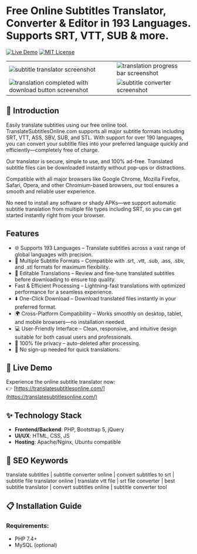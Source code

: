# Free Online Subtitles Translator, Converter & Editor in 193 Languages. Supports SRT, VTT, SUB & more.

[![Live Demo](https://img.shields.io/badge/Demo-Live%20Demo-brightgreen)](https://translatesubtitlesonline.com/)
[![MIT License](https://img.shields.io/github/license/spotdl/spotify-downloader?color=44CC11&style=flat-square)](https://github.com/vijaykrpp/translate-subtitles-online/blob/main/LICENSE)

<table><tr><td> <img src="https://img001.prntscr.com/file/img001/rvMIzxkhSbCcuca7ntPWhw.png" alt="subtitle translator screenshot"></td><td><img src="https://img001.prntscr.com/file/img001/PpF0mtOLT9KDqCT69RVcSA.png" alt="translation progress bar screenshot"></td></tr>
<tr><td> <img src="https://img001.prntscr.com/file/img001/NYOuEiduRUqRgKSu_uLs_w.png" alt="translation completed with download button screenshot"></td><td><img src="https://img001.prntscr.com/file/img001/gFjVkLkyRve38F2vVngtWg.png" alt="subtitle converter screenshot"></td></tr>
</table>

## 🌟 Introduction

Easily translate subtitles using our free online tool. TranslateSubtitlesOnline.com supports all major subtitle formats including SRT, VTT, ASS, SBV, SUB, and STL. With support for over 190 languages, you can convert your subtitle files into your preferred language quickly and efficiently—completely free of charge.

Our translator is secure, simple to use, and 100% ad-free. Translated subtitle files can be downloaded instantly without pop-ups or distractions.

Compatible with all major browsers like Google Chrome, Mozilla Firefox, Safari, Opera, and other Chromium-based browsers, our tool ensures a smooth and reliable user experience.

No need to install any software or shady APKs—we support automatic subtitle translation from multiple file types including SRT, so you can get started instantly right from your browser.

## Features

- 🌐 Supports 193 Languages – Translate subtitles across a vast range of global languages with precision.
- 📁 Multiple Subtitle Formats – Compatible with .srt, .vtt, .sub, .ass, .sbv, and .stl formats for maximum flexibility.
- 📝 Editable Translations – Review and fine-tune translated subtitles before downloading to ensure top quality.
- Fast & Efficient Processing – Lightning-fast translations with optimized performance for a seamless experience.
- ⬇️ One-Click Download – Download translated files instantly in your preferred format.
- 🌍 Cross-Platform Compatibility – Works smoothly on desktop, tablet, and mobile browsers—no installation needed.
- 💻 User-Friendly Interface – Clean, responsive, and intuitive design suitable for both casual users and professionals.
- 🔐 100% file privacy – auto-deleted after processing.
- 💬 No sign-up needed for quick translations.

## 🚀 Live Demo

Experience the online subtitle translator now:  
👉 [https://translatesubtitlesonline.com/](https://translatesubtitlesonline.com/)

## ✨ Technology Stack

- **Frontend/Backend**: PHP, Bootstrap 5, jQuery
- **UI/UX**: HTML, CSS, JS
- **Hosting**: Apache/Nginx, Ubuntu compatible

## 📌 SEO Keywords

translate subtitles | subtitle converter online | convert subtitles to srt | subtitle file translator online | translate vtt file | srt file converter | best subtitle translator | convert subtitles online | subtitle converter tool

## 📋 Installation Guide

### Requirements:
- PHP 7.4+
- MySQL (optional)
